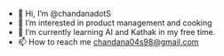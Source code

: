 - 👋 Hi, I’m @chandanadotS
- 👀 I’m interested in product management and cooking 
- 🌱 I’m currently learning AI and Kathak in my free time.
- 📫 How to reach me chandana04s98@gmail.com

<!---
chandanadotS/chandanadotS is a ✨ special ✨ repository because its `README.md` (this file) appears on your GitHub profile.
You can click the Preview link to take a look at your changes.
--->

